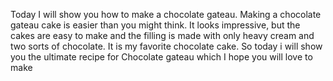 Today I will show you how to make a chocolate gateau.
Making a chocolate gateau cake is easier than you might think. It looks impressive, but the cakes are easy to make and the filling is made with only heavy cream and two sorts of chocolate.
It is my favorite chocolate cake.
So today i will show you the ultimate recipe for Chocolate gateau which I hope you will love to make